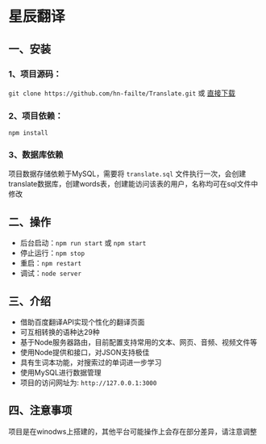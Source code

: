 # 星辰翻译

## 一、安装

### 1、项目源码：

`git clone https://github.com/hn-failte/Translate.git` 或 [直接下载](https://github.com/hn-failte/Translate/archive/master.zip)

### 2、项目依赖：

`npm install`

### 3、数据库依赖

项目数据存储依赖于MySQL，需要将 `translate.sql` 文件执行一次，会创建translate数据库，创建words表，创建能访问该表的用户，名称均可在sql文件中修改

## 二、操作

* 后台启动：`npm run start` 或 `npm start`
* 停止运行：`npm stop`
* 重启：`npm restart`
* 调试：`node server`

## 三、介绍

* 借助百度翻译API实现个性化的翻译页面
* 可互相转换的语种达29种
* 基于Node服务器路由，目前配置支持常用的文本、网页、音频、视频文件等
* 使用Node提供和接口，对JSON支持极佳
* 具有生词本功能，对搜索过的单词进一步学习
* 使用MySQL进行数据管理
* 项目的访问网址为: `http://127.0.0.1:3000`

## 四、注意事项

项目是在winodws上搭建的，其他平台可能操作上会存在部分差异，请注意调整